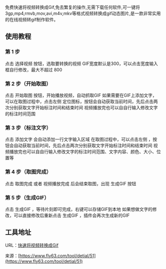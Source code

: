 免费快速将视频转换成Gif,免去繁复的操作,无需下载任何软件,可一键将3gp,mp4,rmvb,mov,avi,m4v,mkv等格式视频转换成gif动态图片,是一款非常实用的在线视频转gif制作软件。

## 使用教程

### 第 1 步
点击 选择视频 按钮，选取要转换的视频
GIF宽度默认是300，可以点击宽度输入框自行修改，最大不超过 800

### 第 2 步（开始取图）
点击 开始取图 按钮，开始播放视频，自动抓取GIF
如果需要在GIF上添加文字，可以在取图过程中，点击左侧  定位图标，按钮会自动获取当前时间，先后点击两次分别获取文字开始标注时间和结束时间
视频播放完也可以自自行输入修改文字的标注时间范围

### 第 3 步（标注文字）
点击 添加文字 会自动添加一行文字输入区域
在取图过程中，可以点击左侧  ，按钮会自动获取当前时间，先后点击两次分别获取文字开始标注时间和结束时间
视频播放完也可以自自行输入修改文字的标注时间范围、文字内容、颜色、大小、位置等

### 第 4 步（取图完成）
点击 取图完成 或者 视频播放完成 后会结束取图，出现 生成GIF 按钮

### 第 5 步（生成GIF）
点击 生成GIF ，等待片刻即可完成，右键可以存储GIF到本地
如果想做文字的修改，可以直接修改后重新点击 生成GIF ，插件会再次生成新的GIF

## 工具地址
URL：[快速将视频转换成Gif](https://www.fly63.com/tool/giftxt/)

来源：[https://www.fly63.com/tool/detial/51](https://www.fly63.com/tool/detial/51)
